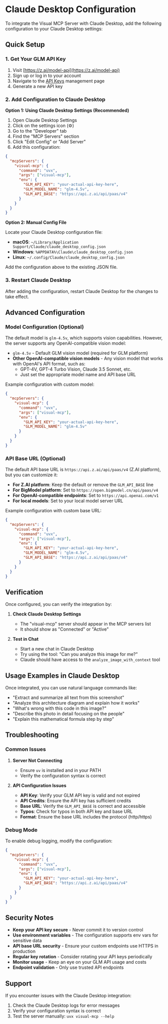 # Claude Desktop Configuration

To integrate the Visual MCP Server with Claude Desktop, add the following configuration to your Claude Desktop settings:

## Quick Setup

### 1. Get Your GLM API Key

1. Visit [https://z.ai/model-api](https://z.ai/model-api)
2. Sign up or log in to your account
3. Navigate to the [API Keys](https://z.ai/manage-apikey/apikey-list) management page
4. Generate a new API key

### 2. Add Configuration to Claude Desktop

**Option 1: Using Claude Desktop Settings (Recommended)**

1. Open Claude Desktop Settings
2. Click on the settings icon (⚙️)
3. Go to the "Developer" tab
4. Find the "MCP Servers" section
5. Click "Edit Config" or "Add Server"
6. Add this configuration:

```json
{
  "mcpServers": {
    "visual-mcp": {
      "command": "uvx",
      "args": ["visual-mcp"],
      "env": {
        "GLM_API_KEY": "your-actual-api-key-here",
        "GLM_MODEL_NAME": "glm-4.5v",
        "GLM_API_BASE": "https://api.z.ai/api/paas/v4"
      }
    }
  }
}
```

**Option 2: Manual Config File**

Locate your Claude Desktop configuration file:
- **macOS**: `~/Library/Application Support/Claude/claude_desktop_config.json`
- **Windows**: `%APPDATA%\Claude\claude_desktop_config.json`
- **Linux**: `~/.config/Claude/claude_desktop_config.json`

Add the configuration above to the existing JSON file.

### 3. Restart Claude Desktop

After adding the configuration, restart Claude Desktop for the changes to take effect.

## Advanced Configuration

### Model Configuration (Optional)

The default model is `glm-4.5v`, which supports vision capabilities. However, the server supports any OpenAI-compatible vision model:

- `glm-4.5v` - Default GLM vision model (required for GLM platform)
- **Other OpenAI-compatible vision models** - Any vision model that works with OpenAI's API format, such as:
  - GPT-4V, GPT-4 Turbo Vision, Claude 3.5 Sonnet, etc.
  - Just set the appropriate model name and API base URL

Example configuration with custom model:
```json
{
  "mcpServers": {
    "visual-mcp": {
      "command": "uvx",
      "args": ["visual-mcp"],
      "env": {
        "GLM_API_KEY": "your-actual-api-key-here",
        "GLM_MODEL_NAME": "glm-4.5v"
      }
    }
  }
}
```

### API Base URL (Optional)

The default API base URL is `https://api.z.ai/api/paas/v4` (Z.AI platform), but you can customize it:

- **For Z.AI platform**: Keep the default or remove the `GLM_API_BASE` line
- **For BigModel platform**: Set to `https://open.bigmodel.cn/api/paas/v4`
- **For OpenAI-compatible endpoints**: Set to `https://api.openai.com/v1`
- **For local models**: Set to your local model server URL

Example configuration with custom base URL:
```json
{
  "mcpServers": {
    "visual-mcp": {
      "command": "uvx",
      "args": ["visual-mcp"],
      "env": {
        "GLM_API_KEY": "your-actual-api-key-here",
        "GLM_MODEL_NAME": "glm-4.5v",
        "GLM_API_BASE": "https://api.z.ai/api/paas/v4"
      }
    }
  }
}
```

## Verification

Once configured, you can verify the integration by:

1. **Check Claude Desktop Settings**
   - The "visual-mcp" server should appear in the MCP servers list
   - It should show as "Connected" or "Active"

2. **Test in Chat**
   - Start a new chat in Claude Desktop
   - Try using the tool: "Can you analyze this image for me?"
   - Claude should have access to the `analyze_image_with_context` tool

## Usage Examples in Claude Desktop

Once integrated, you can use natural language commands like:

- "Extract and summarize all text from this screenshot"
- "Analyze this architecture diagram and explain how it works"
- "What's wrong with this code in this image?"
- "Describe this photo in detail focusing on the people"
- "Explain this mathematical formula step by step"

## Troubleshooting

### Common Issues

1. **Server Not Connecting**
   - Ensure `uv` is installed and in your PATH
   - Verify the configuration syntax is correct

2. **API Configuration Issues**
   - **API Key**: Verify your GLM API key is valid and not expired
   - **API Credits**: Ensure the API key has sufficient credits
   - **Base URL**: Verify the `GLM_API_BASE` is correct and accessible
   - **Typos**: Check for typos in both API key and base URL
   - **Format**: Ensure the base URL includes the protocol (http/https)

### Debug Mode

To enable debug logging, modify the configuration:

```json
{
  "mcpServers": {
    "visual-mcp": {
      "command": "uvx",
      "args": ["visual-mcp"],
      "env": {
        "GLM_API_KEY": "your-actual-api-key-here",
        "GLM_API_BASE": "https://api.z.ai/api/paas/v4"
      }
    }
  }
}
```

## Security Notes

- **Keep your API key secure** - Never commit it to version control
- **Use environment variables** - The configuration supports env vars for sensitive data
- **API base URL security** - Ensure your custom endpoints use HTTPS in production
- **Regular key rotation** - Consider rotating your API keys periodically
- **Monitor usage** - Keep an eye on your GLM API usage and costs
- **Endpoint validation** - Only use trusted API endpoints

## Support

If you encounter issues with the Claude Desktop integration:

1. Check the Claude Desktop logs for error messages
2. Verify your configuration syntax is correct
3. Test the server manually: `uvx visual-mcp --help`